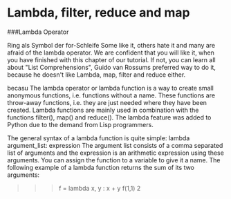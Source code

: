 # Lambda, filter, reduce and map

###Lambda Operator

Ring als Symbol der for-Schleife
Some like it, others hate it and many are afraid of the lambda operator. We are confident that you will like it, when you have finished with this chapter of our tutorial. If not, you can learn all about "List Comprehensions", Guido van Rossums preferred way to do it, because he doesn't like Lambda, map, filter and reduce either. 

becasu The lambda operator or lambda function is a way to create small anonymous functions, i.e. functions without a name. These functions are throw-away functions, i.e. they are just needed where they have been created. Lambda functions are mainly used in combination with the functions filter(), map() and reduce(). The lambda feature was added to Python due to the demand from Lisp programmers. 

The general syntax of a lambda function is quite simple:
lambda argument_list: expression 
The argument list consists of a comma separated list of arguments and the expression is an arithmetic expression using these arguments. You can assign the function to a variable to give it a name. 
The following example of a lambda function returns the sum of its two arguments:

>>> f = lambda x, y : x + y
>>> f(1,1)
2